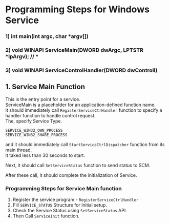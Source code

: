 # Programming Steps for Windows Service

### 1) int main(int argc, char *argv[])  
### 2) void WINAPI ServiceMain(DWORD dwArgc, LPTSTR *lpArgv); // * 
### 3) void WINAPI ServiceControlHandler(DWORD dwControll)  

## 1. Service Main Function
This is the entry point for a service.   
ServiceMain is a placeholder for an application-defined function name.  
It should immediately call `RegisterServiceCtrHandler` function to specify a handler function to handle control request.  
The, specify Service Type.
```
SERVICE_WIN32_OWN_PROCESS  
SERVICE_WIN32_SHARE_PROCESS
```
and it should immediately call  `StartServiceCtrlDispatcher` function from its main thread.  
It taked less than 30 seconds to start.   

Next, it should call `SetServiceStatus` function to send status to SCM.  

After these call, it should complete the initialization of Service. 


### Programming Steps for Service Main function 
1. Register the service program - `RegisterServiceCtrlHandler`  
2. Fill `SERVICE_STATUS` Structure for Initial setup.  
3. Check the Service Status using `SetServiceStatus` API.  
4. Then Call `ServiceInit` function.  


